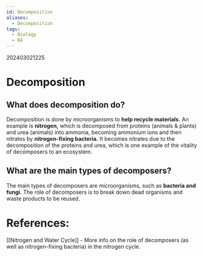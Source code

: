 ```yaml
---
id: Decomposition
aliases:
  - Decomposition
tags:
  - Biology
  - B4
---
```

202403021225

# Decomposition

## What does decomposition do?

Decomposition is done by microorganisms to **help recycle materials.** An example is **nitrogen,** which is decomposed from proteins (animals & plants) and urea (animals) into ammonia, becoming ammonium ions and then nitrates by **nitrogen-fixing bacteria.** It becomes nitrates due to the decomposition of the proteins and urea, which is one example of the vitality of decomposers to an ecosystem.

## What are the main types of decomposers?

The main types of decomposers are microorganisms, such as **bacteria and fungi.** The role of decomposers is to break down dead organisms and waste products to be reused.
# References:

[[Nitrogen and Water Cycle]] - More info on the role of decomposers (as well as nitrogen-fixing bacteria) in the nitrogen cycle.
